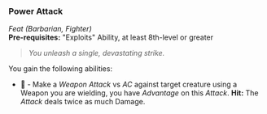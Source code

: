 ### Power Attack
*Feat (Barbarian, Fighter)*  
**Pre-requisites:** "Exploits" Ability, at least 8th-level or greater  

> *You unleash a single, devastating strike.*

You gain the following abilities:
* 🔷 - Make a *Weapon Attack* vs *AC* against target creature using a Weapon you are wielding, you have *Advantage* on this *Attack*. **Hit:** The *Attack* deals twice as much Damage.
